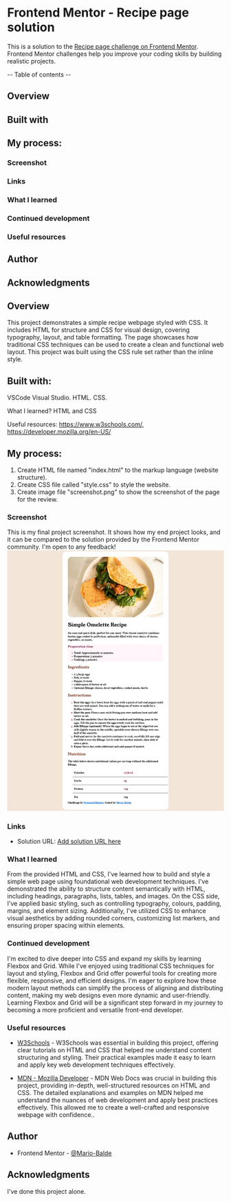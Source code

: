 # Frontend Mentor - Recipe page solution
This is a solution to the [Recipe page challenge on Frontend Mentor](https://www.frontendmentor.io/challenges/recipe-page-KiTsR8QQKm). Frontend Mentor challenges help you improve your coding skills by building realistic projects. 

-- Table of contents --

## Overview
## Built with
## My process:
### Screenshot
### Links
### What I learned
### Continued development
### Useful resources
## Author
## Acknowledgments


## Overview
This project demonstrates a simple recipe webpage styled with CSS. It includes HTML for structure and CSS for visual design, covering typography, layout, and table formatting. The page showcases how traditional CSS techniques can be used to create a clean and functional web layout. This project was built using the CSS rule set rather than the inline style. 

## Built with:
VSCode Visual Studio.
HTML.
CSS.

What I learned?
HTML and CSS

Useful resources:
https://www.w3schools.com/, https://developer.mozilla.org/en-US/

## My process:
1. Create HTML file named "index.html" to the markup language (website structure).
2. Create CSS file called "style.css" to style the website.
3. Create image file "screenshot.png" to show the screenshot of the page for the review. 


### Screenshot
This is my final project screenshot. It shows how my end project looks, and it can be compared to the solution provided by the Frontend Mentor community. I'm open to any feedback!
![Alt text](/screenshot.png)

### Links

- Solution URL: [Add solution URL here](https://github.com/Mario-Balde/Frontend-Mentor---Recipe-page.git)



### What I learned
From the provided HTML and CSS, I've learned how to build and style a simple web page using foundational web development techniques. I've demonstrated the ability to structure content semantically with HTML, including headings, paragraphs, lists, tables, and images. On the CSS side, I've applied basic styling, such as controlling typography, colours, padding, margins, and element sizing. Additionally, I've utilized CSS to enhance visual aesthetics by adding rounded corners, customizing list markers, and ensuring proper spacing within elements.


### Continued development
I'm excited to dive deeper into CSS and expand my skills by learning Flexbox and Grid. While I've enjoyed using traditional CSS techniques for layout and styling, Flexbox and Grid offer powerful tools for creating more flexible, responsive, and efficient designs. I'm eager to explore how these modern layout methods can simplify the process of aligning and distributing content, making my web designs even more dynamic and user-friendly. Learning Flexbox and Grid will be a significant step forward in my journey to becoming a more proficient and versatile front-end developer.


### Useful resources
- [W3Schools](https://www.w3schools.com/) - W3Schools was essential in building this project, offering clear tutorials on HTML and CSS that helped me understand content structuring and styling. Their practical examples made it easy to learn and apply key web development techniques effectively.

- [MDN - Mozilla Developer](https://www.example.com) - MDN Web Docs was crucial in building this project, providing in-depth, well-structured resources on HTML and CSS. The detailed explanations and examples on MDN helped me understand the nuances of web development and apply best practices effectively. This allowed me to create a well-crafted and responsive webpage with confidence..

## Author
- Frontend Mentor - [@Mario-Balde](https://www.frontendmentor.io/profile/Mario-Balde)

## Acknowledgments
I've done this project alone.
